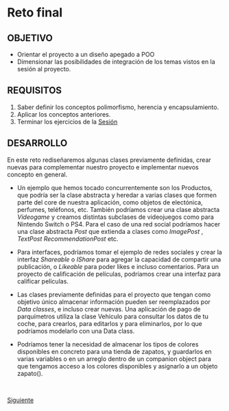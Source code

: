 # Reto final

## OBJETIVO

- Orientar el proyecto a un diseño apegado a POO
- Dimensionar las posibilidades de integración de los temas vistos en la sesión al proyecto.

## REQUISITOS

1. Saber definir los conceptos polimorfismo, herencia y encapsulamiento.
2. Aplicar los conceptos anteriores.
3. Terminar los ejercicios de la [Sesión](../)

## DESARROLLO

En este reto rediseñaremos algunas clases previamente definidas, crear nuevas para complementar nuestro proyecto e implementar nuevos concepto en general.

* Un ejemplo que hemos tocado concurrentemente son los Productos, que podría ser la clase abstracta y heredar a varias clases que formen parte del core de nuestra aplicación, como objetos de electónica, perfumes, teléfonos, etc. También podríamos crear una clase abstracta *Videogame* y creamos distintas subclases de videojuegos como para Nintendo Switch o PS4. Para el caso de una red social podríamos hacer una clase abstracta *Post* que extienda a clases como *ImagePost* , *TextPost* *RecommendationPost* etc. 

* Para interfaces, podríamos tomar el ejemplo de redes sociales y crear la interfaz *Shareable* o *IShare* para agregar la capacidad de compartir una publicación, o *Likeable* para poder likes e incluso comentarios. Para un proyecto de calificación de películas, podríamos crear una interfaz para calificar películas. 

* Las clases previamente definidas para el proyecto que tengan como objetivo único almacenar información pueden ser reemplazados por *Data classes*, e incluso crear nuevas. Una aplicación de pago de parquímetros utiliza la clase Vehículo para consultar los datos de tu coche, para crearlos, para editarlos y para eliminarlos, por lo que podríamos modelarlo con una Data class.

* Podríamos tener la necesidad de almacenar los tipos de colores disponibles en concreto para una tienda de zapatos, y guardarlos en varias variables o en un arreglo dentro de un companion object para que tengamos acceso a los colores disponibles y asignarlo a un objeto zapato().


</br>

[Siguiente](../Postwork)